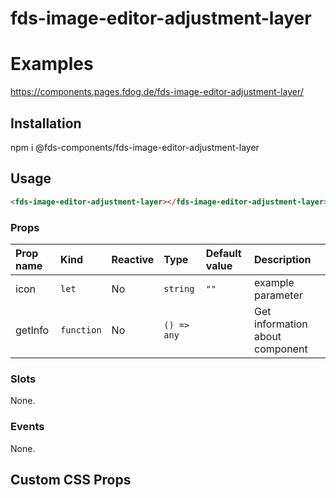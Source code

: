 # fds-image-editor-adjustment-layer

# Examples

https://components.pages.fdog.de/fds-image-editor-adjustment-layer/

## Installation
npm i @fds-components/fds-image-editor-adjustment-layer

## Usage 
``` html
<fds-image-editor-adjustment-layer></fds-image-editor-adjustment-layer>
```

[//]: # "Autogeneratedstart"
### Props

| Prop name | Kind | Reactive | Type | Default value | Description |
| :--- | :--- | :--- | :--- | :--- | :--- |
| icon | <code>let</code> | No | <code>string</code> | <code>""</code> | example parameter |
| getInfo | <code>function</code> | No | <code>() => any</code> | <code></code> | Get information about component |
### Slots

None.

### Events

None.


[//]: # "Autogeneratedstop"

## Custom CSS Props

 

 
